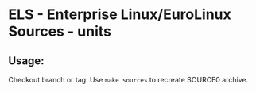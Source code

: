 # ELS - Enterprise Linux/EuroLinux Sources - units
 
## Usage:
  Checkout branch or tag. Use `make sources` to recreate  SOURCE0 archive.
